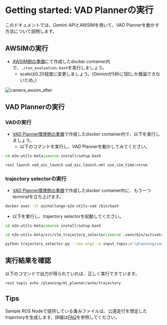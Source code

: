 # Getting started: VAD Plannerの実行

このドキュメントでは、Gemini APIとAWSIMを用いて、VAD Plannerを動かす方法について説明します。

## AWSIMの実行

- [AWSIM側の準備](./getting_started_vlm_setup.md#awsim側の準備)にて作成したdocker container内で、`./run_evaluation.bash`を実行しましょう。
  - scaleは0.20程度に変更しましょう。(Geminiが5秒に1回しか推論できないため。)

![camera_awsim_after](../assets/camera_awsim_after.png)

## VAD Plannerの実行

### VADの実行

- [VAD Planner環境側の準備](./getting_started_vad_setup.md#vad-planner環境側の準備)で作成したdocker container内で、以下を実行しましょう。
  - 以下のコマンドを実行し、VAD Plannerを動かしてみてください。

```sh
cd e2e-utils-beta;source install/setup.bash
```

```sh
ros2 launch vad_aic_launch vad_aic.launch.xml use_sim_time:=true
```

### trajectory selectorの実行

- [VAD Planner環境側の準備](./getting_started_vad_setup.md#vad-planner環境側の準備)で作成したdocker container内に、もう一つterminalを立ち上げます。

```sh
docker exec -it aichallenge-e2e-utils-vad /bin/bash
```

- 以下を実行し、trajectory selectorを起動してください。

```sh
cd e2e-utils-beta;source install/setup.bash
```

```sh
cd e2e-utils-beta/src/vlm_trajectory_selector;source .venv/bin/activate
```

```sh
python trajectory_selector.py --ros-args -p input_topic:="/planning/vad/trajectories_base" -p output_topic:="/planning/ml_planner/auto/trajectory"
```

## 実行結果を確認

以下のコマンドで出力が得られていれば、正しく実行できています。

```sh
ros2 topic echo /planning/ml_planner/auto/trajectory
```

## Tips

Sample ROS Nodeで提供している重みファイルは、公道走行を想定したtrajectoryを生成します。詳細は[FAQ](./ml_sample/faq.md)を参照してください。
